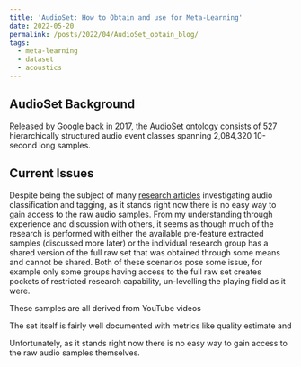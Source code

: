 ```yaml
---
title: 'AudioSet: How to Obtain and use for Meta-Learning'
date: 2022-05-20
permalink: /posts/2022/04/AudioSet_obtain_blog/
tags:
  - meta-learning
  - dataset
  - acoustics
---
```


## AudioSet Background
Released by Google back in 2017, the [AudioSet](https://research.google.com/audioset/index.html) ontology consists of 527 hierarchically structured audio event classes spanning 2,084,320 10-second long samples.  

## Current Issues
Despite being the subject of many [research articles](https://paperswithcode.com/dataset/audioset) investigating audio classification and tagging, as it stands right now there is no easy way to gain access to the raw audio samples. From my understanding through experience and discussion with others, it seems as though much of the research is performed with either the available pre-feature extracted samples (discussed more later) or the individual research group has a shared version of the full raw set that was obtained through some means and cannot be shared. Both of these scenarios pose some issue, for example only some groups having access to the full raw set creates pockets of restricted research capability, un-levelling the playing field as it were.


These samples are all derived from YouTube videos

The set itself is fairly well documented with metrics like quality estimate and 

Unfortunately, as it stands right now there is no easy way to gain access to the raw audio samples themselves. 